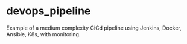# devops_pipeline
Example of a medium complexity CiCd pipeline using Jenkins, Docker, Ansible, K8s, with monitoring.
